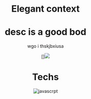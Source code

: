 <div align="center"><h1>Elegant context</h1>


# desc is a good bod
wgo i thskjbxiusa

[]<img src = "https://raw.githubusercontent.com/vinita2003/ProjectImages/main/a.png">

# Techs
![javascrpt](https://img.shields.io/badge/JavaScript-F7DF1E.svg?style=for-the-badge&logo=JavaScript&logoColor=black)

